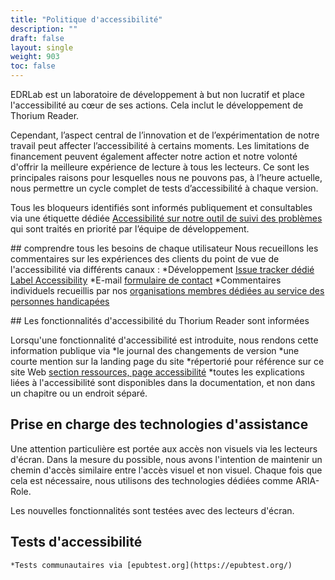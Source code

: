 ```yaml
---
title: "Politique d'accessibilité"
description: ""
draft: false
layout: single
weight: 903
toc: false
---
```

EDRLab est un laboratoire de développement à but non lucratif et place l'accessibilité au cœur de ses actions. Cela inclut le développement de Thorium Reader. 

Cependant, l’aspect central de l’innovation et de l’expérimentation de notre travail peut affecter l’accessibilité à certains moments. 
Les limitations de financement peuvent également affecter notre action et notre volonté d'offrir la meilleure expérience de lecture à tous les lecteurs.
Ce sont les principales raisons pour lesquelles nous ne pouvons pas, à l’heure actuelle, nous permettre un cycle complet de tests d’accessibilité à chaque version. 

Tous les bloqueurs identifiés sont informés publiquement et consultables via une étiquette dédiée [Accessibilité sur notre outil de suivi des problèmes](https://github.com/edrlab/thorium-reader/issues?q=is%3Aissue+is%3Aopen+label%3Aaccessibility) qui sont traités en priorité par l’équipe de développement. 

## comprendre tous les besoins de chaque utilisateur
Nous recueillons les commentaires sur les expériences des clients du point de vue de l'accessibilité via différents canaux : 
    *Développement [Issue tracker dédié Label Accessibility](https://github.com/edrlab/thorium-reader/issues?q=is%3Aissue+is%3Aopen+label%3Aaccessibility)
    *E-mail [formulaire de contact](https://www.edrlab.org/contact/)
*Commentaires individuels recueillis par nos [organisations membres dédiées au service des personnes handicapées](https://members.edrlab.org/categories/serving-persons-with-print-disabilities/) 

## Les fonctionnalités d'accessibilité du Thorium Reader sont informées

Lorsqu'une fonctionnalité d'accessibilité est introduite, nous rendons cette information publique via
*le journal des changements de version
*une courte mention sur la landing page du site
*répertorié pour référence sur ce site Web [section ressources, page accessibilité](../../400_ressources/300_accessibility)
*toutes les explications liées à l'accessibilité sont disponibles dans la documentation, et non dans un chapitre ou un endroit séparé.

## Prise en charge des technologies d'assistance

Une attention particulière est portée aux accès non visuels via les lecteurs d'écran.
Dans la mesure du possible, nous avons l'intention de maintenir un chemin d'accès similaire entre l'accès visuel et non visuel. Chaque fois que cela est nécessaire, nous utilisons des technologies dédiées comme ARIA-Role.

Les nouvelles fonctionnalités sont testées avec des lecteurs d'écran.

## Tests d'accessibilité

    *Tests communautaires via [epubtest.org](https://epubtest.org/)
